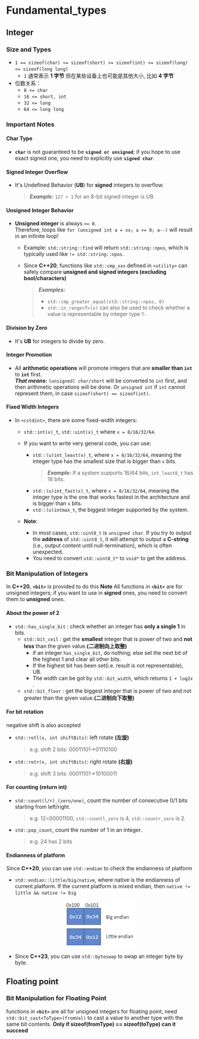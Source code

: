 # Fundamental_types

## Integer

### Size and Types

- `1 == sizeof(char) <= sizeof(short) <= sizeof(int) <= sizeof(long) <= sizeof(long long)`
  - `1` 通常表示 **1 字节** 但在某些设备上也可能是其他大小, 比如 **4 字节**
- 位数关系：
  - `8 <= char`
  - `16 <= short, int`
  - `32 <= long`
  - `64 <= long long`

### Important Notes

#### Char Type  

- **`char`** is not guaranteed to be **`signed or unsigned`**;
   if you hope to use exact signed one, you need to explicitly use **`signed char`**.

#### Signed Integer Overflow  

- It's Undefined Behavior (**UB**) for **signed** integers to overflow.  
     > ***Example:***
     `127 + 1` for an 8-bit signed integer is UB.

#### Unsigned Integer Behavior  

- **Unsigned integer** is always `>= 0`.  
     Therefore, loops like `for (unsigned int a = xx; a >= 0; a--)` will result in an infinite loop!  
  - Example: `std::string::find` will return `std::string::npos`, which is typically used like `!= std::string::npos`.

  - Since **C++20**, functions like `std::cmp_xxx` defined in `<utility>` can safely compare **unsigned and signed integers (excluding bool/characters)**  
     > ***Examples:***
     > - `std::cmp_greater_equal(std::string::npos, 0)`
     > - `std::in_range<T>(x)` can also be used to check whether a value is representable by integer type `T`.

#### Division by Zero  

- It's **UB** for integers to divide by zero.

#### Integer Promotion  

- All **arithmetic operations** will promote integers that are **smaller than `int`** to **`int`** first.  
     ***That means:***
     `(unsigned) char/short` will be converted to `int` first, and then arithmetic operations will be done. Or `unsigned int` if `int` cannot represent them, in case `sizeof(short) == sizeof(int)`.

#### Fixed Width Integers  

- In `<cstdint>`, there are some fixed-width integers:
  - `std::int(x)_t`, `std::uint(x)_t` where `x = 8/16/32/64`.

  - If you want to write very general code, you can use:
    - `std::(u)int_least(x)_t`, where `x = 8/16/32/64`, meaning the integer type has the smallest size that is bigger than `x` bits.  
        > ***Example:***
        If a system supports 16/64 bits, `int_least8_t` has 16 bits.
    - `std::(u)int_fast(x)_t`, where `x = 8/16/32/64`, meaning the integer type is the one that works fastest in the architecture and is bigger than `x` bits.
    - `std::(u)intmax_t`, the biggest integer supported by the system.  
  - **Note**:  
    - In most cases, `std::uint8_t` is `unsigned char`. If you try to output the **address** of `std::uint8_t`, it will attempt to output a **C-string** (i.e., output content until null-termination), which is often unexpected.
    - You need to convert `std::uint8_t*` to `void*` to get the address.

### Bit Manipulation of Integers

In **C++20**, **`<bit>`** is provided to do this
**Note**
All functions in **`<bit>`** are for unsigned integers;
if you want to use in **signed** ones, you need to convert them to **unsigned** ones.

#### About the power of 2

- `std::has_single_bit` : check whether an integer has **only a single 1** in bits.
  - `std::bit_ceil` : get the **smallest** integer that is power of two and **not less** than the given value.**(二进制向上取整)**
    - if an integer `has_single_bit`, do nothing; else set the next bit of the highest 1 and clear all other bits.
    - If the highest bit has been set(i.e. result is not representable), UB.
    - The width can be got by `std::bit_width`, which returns `1 + log2𝑥` .
  - `std::bit_floor` : get the biggest integer that is power of two and not greater than the given value.**(二进制向下取整)**

#### For bit rotation

negative shift is also accepted

- `std::rotl(x, int shiftBits)`: left rotate **(左旋)**
  > e.g. shift 2 bits: 00011101->01110100
- `std::rotr(x, int shiftBits)`: right rotate **(右旋)**
  > e.g. shift 3 bits: 00011101->10100011

#### For counting (return int)

- `std::count(l/r)_(zero/one)`, count the number of consecutive 0/1 bits starting from left/right.
  > e.g. 12=00001100, `std::countl_zero` is 4, `std::countr_zero` is 2.
- `std::pop_count`, count the number of 1 in an integer.
  > e.g. 24 has 2 bits

#### Endianness of platform

Since **C++20**, you can use `std::endian` to check the endianness of platform

- `std::endian::little/big/native`, where native is the endianness of current platform.
If the current platform is mixed endian, then `native != little && native != big`
<img src="endian.png" alt="endian" style="display:block; margin:auto;" />

- Since **C++23**, you can use `std::byteswap` to swap an integer byte by byte.

## Floating point

### Bit Manipulation for Floating Point

functions in **`<bit>`** are all for unsigned integers
for floating point, need `std::bit_cast<ToType>(fromVal)` to cast a value to another type with the same bit contents.
**Only if sizeof(fromType) == sizeof(toType) can it succeed**
